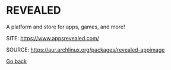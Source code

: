 # REVEALED

 A platform and store for apps, games, and more!

 SITE: https://www.appsrevealed.com/

 SOURCE: https://aur.archlinux.org/packages/revealed-appimage

 [Go back](https://portable-linux-apps.github.io/apps.html)

